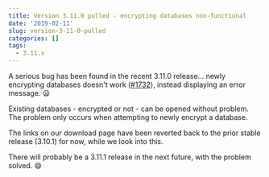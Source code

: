 ```yaml
---
title: Version 3.11.0 pulled - encrypting databases non-functional
date: '2019-02-11'
slug: version-3-11-0-pulled
categories: []
tags:
  - 3.11.x
---
```


A serious bug has been found in the recent 3.11.0 release... newly encrypting databases doesn't work ([#1732](https://github.com/sqlitebrowser/sqlitebrowser/issues/1732)), instead displaying an error message. :frowning:

Existing databases - encrypted or not - can be opened without problem.  The problem only occurs when attempting to newly encrypt a database.

The links on our download page have been reverted back to the prior stable release (3.10.1) for now, while we look into this.

There will probably be a 3.11.1 release in the next future, with the problem solved. :smile: